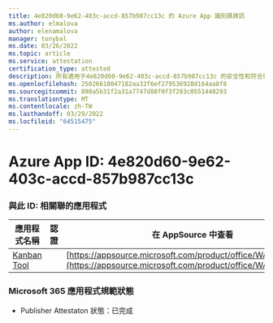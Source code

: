 ```yaml
---
title: 4e820d60-9e62-403c-accd-857b987cc13c 的 Azure App 識別碼資訊
ms.author: elmalova
author: elenamalova
manager: tonybal
ms.date: 03/26/2022
ms.topic: article
ms.service: attestation
certification_type: attested
description: 所有適用于4e820d60-9e62-403c-accd-857b987cc13c 的安全性和符合性資訊資訊。
ms.openlocfilehash: 25026618047182aa32f6ef279536928d164aa8f8
ms.sourcegitcommit: 890a5b31f2a31a7747d88f0f3f203c0551440293
ms.translationtype: MT
ms.contentlocale: zh-TW
ms.lasthandoff: 03/29/2022
ms.locfileid: "64515475"
---
```

# <a name="azure-app-id-4e820d60-9e62-403c-accd-857b987cc13c"></a>Azure App ID: 4e820d60-9e62-403c-accd-857b987cc13c


### <a name="apps-associated-with-this-id"></a>與此 ID: 相關聯的應用程式
| **應用程式名稱** | **認證** | **在 AppSource 中查看** |
|--------------|---------------|-----------------------|
| [Kanban Tool](../forward/WA200002121.md) |  | [https://appsource.microsoft.com/product/office/WA200002121](https://appsource.microsoft.com/product/office/WA200002121) |

### <a name="microsoft-365-app-compliance-status"></a>Microsoft 365 應用程式規範狀態
- Publisher Attestaton 狀態：已完成
